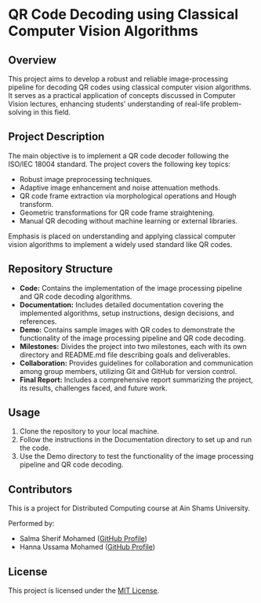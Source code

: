 
# QR Code Decoding using Classical Computer Vision Algorithms

## Overview
This project aims to develop a robust and reliable image-processing pipeline for decoding QR codes using classical computer vision algorithms. It serves as a practical application of concepts discussed in Computer Vision lectures, enhancing students' understanding of real-life problem-solving in this field.

## Project Description
The main objective is to implement a QR code decoder following the ISO/IEC 18004 standard. The project covers the following key topics:
- Robust image preprocessing techniques.
- Adaptive image enhancement and noise attenuation methods.
- QR code frame extraction via morphological operations and Hough transform.
- Geometric transformations for QR code frame straightening.
- Manual QR decoding without machine learning or external libraries.

Emphasis is placed on understanding and applying classical computer vision algorithms to implement a widely used standard like QR codes.

## Repository Structure
- **Code:** Contains the implementation of the image processing pipeline and QR code decoding algorithms.
- **Documentation:** Includes detailed documentation covering the implemented algorithms, setup instructions, design decisions, and references.
- **Demo:** Contains sample images with QR codes to demonstrate the functionality of the image processing pipeline and QR code decoding.
- **Milestones:** Divides the project into two milestones, each with its own directory and README.md file describing goals and deliverables.
- **Collaboration:** Provides guidelines for collaboration and communication among group members, utilizing Git and GitHub for version control.
- **Final Report:** Includes a comprehensive report summarizing the project, its results, challenges faced, and future work.

## Usage
1. Clone the repository to your local machine.
2. Follow the instructions in the Documentation directory to set up and run the code.
3. Use the Demo directory to test the functionality of the image processing pipeline and QR code decoding.

## Contributors
This is a project for Distributed Computing course at Ain Shams University.

Performed by:
- Salma Sherif Mohamed ([GitHub Profile](https://github.com/salmasherif846))
- Hanna Ussama Mohamed ([GitHub Profile](https://github.com/hannaussama))



## License
This project is licensed under the [MIT License](LICENSE).

